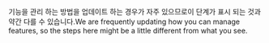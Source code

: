 <span data-ttu-id="b3182-101">기능을 관리 하는 방법을 업데이트 하는 경우가 자주 있으므로이 단계가 표시 되는 것과 약간 다를 수 있습니다.</span><span class="sxs-lookup"><span data-stu-id="b3182-101">We are frequently updating how you can manage features, so the steps here might be a little different from what you see.</span></span>